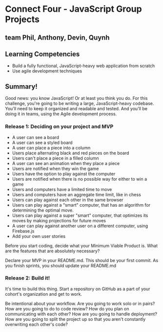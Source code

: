 # Connect Four - JavaScript Group Projects
## team Phil, Anthony, Devin, Quynh

## Learning Competencies

 * Build a fully functional, JavaScript-heavy web application from scratch
 * Use agile development techniques

## Summary!

Good news: you know JavaScript! Or at least you think you do. For this challenge, you're going to be writing a large, JavaScript-heavy codebase. You'll need to keep it organized and readable and tested. And you'll be doing it in teams, using the Agile development process.



### Release 1: Deciding on your project and MVP

 * A user can see a board
 * A user can see a styled board
 * A user can place a piece into a column
 * Users place alternating black and red pieces on the board
 * Users can't place a piece in a filled column
 * A user can see an animation when they place a piece
 * Users are notified when they win the game
 * Users have the option to play against the computer
 * Users are notified when there is no possible way for either to win a game
 * Users and computers have a limited time to move
 * Users and computers have an aggregate time limit, like in chess
 * Users can play against each other in the same browser
 * Users can play against a "smart" computer, that has an algorithm for determining the optimal move.
 * Users can play against a super "smart" computer, that optimizes its moves by making projections for future moves
 * A user can play against another user on a different computer, using Firebase.js
 * Add your own user stories


Before you start coding, decide what your Minimum Viable Product is. What are the features that are absolutely necessary?

Declare your MVP in your README.md. This should be your first commit. As you finish sprints, you should update your README.md



### Release 2: Build it!

It's time to build this thing. Start a repository on GitHub as a part of your cohort's organization and get to work.

Be intentional about your workflow. Are you going to work solo or in pairs? How are you going to do to code review? How do you plan on communicating with each other? How are you going to handle deployment? How are you going to split the project up so that you aren't constantly overwriting each other's code?
